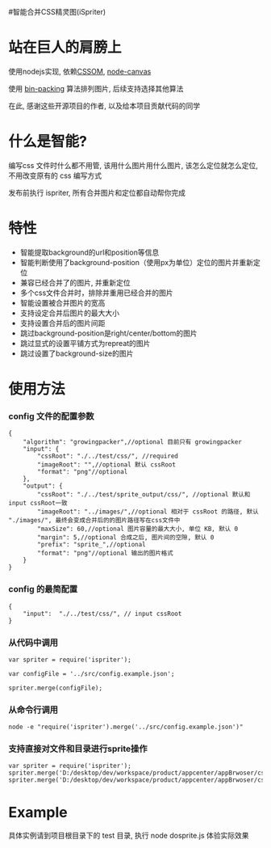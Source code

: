 #智能合并CSS精灵图(iSpriter)

站在巨人的肩膀上
================

使用nodejs实现, 依赖[CSSOM](https://github.com/NV/CSSOM), [node-canvas](https://github.com/learnboost/node-canvas)

使用 [bin-packing](https://github.com/jakesgordon/bin-packing) 算法排列图片, 后续支持选择其他算法

在此, 感谢这些开源项目的作者, 以及给本项目贡献代码的同学

什么是智能?
=========

编写css 文件时什么都不用管, 该用什么图片用什么图片, 该怎么定位就怎么定位, 不用改变原有的 css 编写方式

发布前执行 ispriter, 所有合并图片和定位都自动帮你完成

特性
====

+ 智能提取background的url和position等信息
+ 智能判断使用了background-position（使用px为单位）定位的图片并重新定位
+ 兼容已经合并了的图片, 并重新定位
+ 多个css文件合并时，排除并重用已经合并的图片
+ 智能设置被合并图片的宽高
+ 支持设定合并后图片的最大大小
+ 支持设置合并后的图片间距
+ 跳过background-position是right/center/bottom的图片
+ 跳过显式的设置平铺方式为repreat的图片
+ 跳过设置了background-size的图片

使用方法
=======

### config 文件的配置参数

    {
        "algorithm": "growingpacker",//optional 目前只有 growingpacker
        "input": {
            "cssRoot": "./../test/css/", //required
            "imageRoot": "",//optional 默认 cssRoot
            "format": "png"//optional
        },
        "output": {
            "cssRoot": "./../test/sprite_output/css/", //optional 默认和input cssRoot一致
            "imageRoot": "../images/",//optional 相对于 cssRoot 的路径, 默认 "./images/", 最终会变成合并后的的图片路径写在css文件中
            "maxSize": 60,//optional 图片容量的最大大小, 单位 KB, 默认 0
            "margin": 5,//optional 合成之后, 图片间的空隙, 默认 0
            "prefix": "sprite_",//optional 
            "format": "png"//optional 输出的图片格式
        }
    }

### config 的最简配置

    {
        "input":  "./../test/css/", // input cssRoot
    }

### 从代码中调用

    var spriter = require('ispriter');

    var configFile = '../src/config.example.json';

    spriter.merge(configFile);

### 从命令行调用

    node -e "require('ispriter').merge('../src/config.example.json')"

### 支持直接对文件和目录进行sprite操作
    
    var spriter = require('ispriter');
    spriter.merge('D:/desktop/dev/workspace/product/appcenter/appBrwoser/css/app.css');
    spriter.merge('D:/desktop/dev/workspace/product/appcenter/appBrwoser/css/');

Example
=======

具体实例请到项目根目录下的 test 目录, 执行 node dosprite.js 体验实际效果
